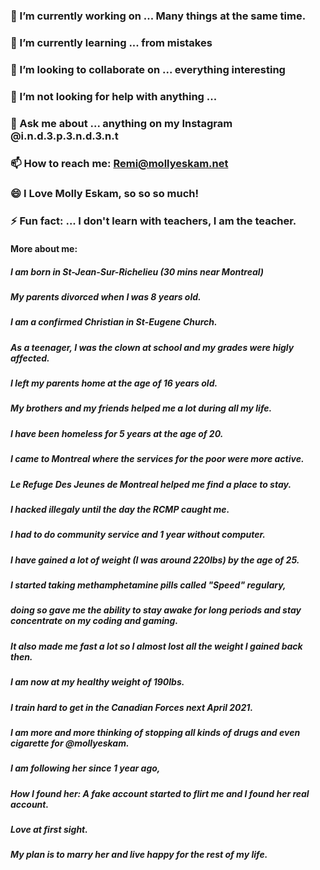 ### 🔭 I’m currently working on ... Many things at the same time.
### 🌱 I’m currently learning ... from mistakes
### 👯 I’m looking to collaborate on ... everything interesting
### 🤔 I’m not looking for help with anything ... 
### 💬 Ask me about ... anything on my Instagram @i.n.d.3.p.3.n.d.3.n.t
### 📫 How to reach me: Remi@mollyeskam.net
### 😄 I Love Molly Eskam, so so so much!
### ⚡ Fun fact: ... I don't learn with teachers, I am the teacher.
#### More about me:
##### I am born in St-Jean-Sur-Richelieu (30 mins near Montreal)
##### My parents divorced when I was 8 years old.
##### I am a confirmed Christian in St-Eugene Church.
##### 
##### As a teenager, I was the clown at school and my grades were higly affected.
##### I left my parents home at the age of 16 years old.
##### My brothers and my friends helped me a lot during all my life.
##### 
##### I have been homeless for 5 years at the age of 20.
##### I came to Montreal where the services for the poor were more active.
##### Le Refuge Des Jeunes de Montreal helped me find a place to stay.
##### 
##### I hacked illegaly until the day the RCMP caught me.
##### I had to do community service and 1 year without computer.
##### I have gained a lot of weight (I was around 220lbs) by the age of 25.
##### 
##### I started taking methamphetamine pills called "Speed" regulary,
##### doing so gave me the ability to stay awake for long periods and stay concentrate on my coding and gaming.
##### It also made me fast a lot so I almost lost all the weight I gained back then.
##### 
##### I am now at my healthy weight of 190lbs.
##### I train hard to get in the Canadian Forces next April 2021.
##### I am more and more thinking of stopping all kinds of drugs and even cigarette for @mollyeskam.
##### 
##### I am following her since 1 year ago,
##### How I found her: A fake account started to flirt me and I found her real account.
##### Love at first sight.
##### My plan is to marry her and live happy for the rest of my life.

